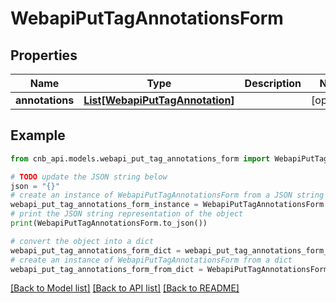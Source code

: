 # WebapiPutTagAnnotationsForm


## Properties

Name | Type | Description | Notes
------------ | ------------- | ------------- | -------------
**annotations** | [**List[WebapiPutTagAnnotation]**](WebapiPutTagAnnotation.md) |  | [optional] 

## Example

```python
from cnb_api.models.webapi_put_tag_annotations_form import WebapiPutTagAnnotationsForm

# TODO update the JSON string below
json = "{}"
# create an instance of WebapiPutTagAnnotationsForm from a JSON string
webapi_put_tag_annotations_form_instance = WebapiPutTagAnnotationsForm.from_json(json)
# print the JSON string representation of the object
print(WebapiPutTagAnnotationsForm.to_json())

# convert the object into a dict
webapi_put_tag_annotations_form_dict = webapi_put_tag_annotations_form_instance.to_dict()
# create an instance of WebapiPutTagAnnotationsForm from a dict
webapi_put_tag_annotations_form_from_dict = WebapiPutTagAnnotationsForm.from_dict(webapi_put_tag_annotations_form_dict)
```
[[Back to Model list]](../README.md#documentation-for-models) [[Back to API list]](../README.md#documentation-for-api-endpoints) [[Back to README]](../README.md)


